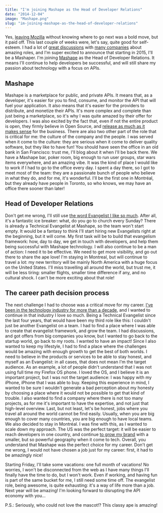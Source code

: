 ```yaml
---
title: "I'm joining Mashape as the Head of Developer Relations"
date: "2014-12-04"
image: "Mashape.png"
slug: "im-joining-mashape-as-the-head-of-developer-relations"
---
```


Yes, [leaving Mozilla](http://fred.dev/im-leaving-mozilla-looking-for-a-new-challenge/ "I’m leaving Mozilla, looking for a new challenge") without knowing where to go next was a bold move, but it paid off. This last couple of weeks were, let's say, quite good for self-esteem. I had a lot of [great discussions](http://fred.dev/the-50-questions-you-want-to-ask-when-applying-for-a-technical-evangelist-role/ "The 50 questions you want to ask when applying for a Technical Evangelist role") with [many companies](http://fred.dev/you-recruitment-and-interview-process-reveals-a-lot-more-about-you-and-your-company-than-you-would-expect/ "You recruitment, and interview process reveals a lot more about you, and your company than you would expect") about amazing roles, and I'm super excited to announce that starting in 2015, I'll be a Mashaper. I'm joining [Mashape](https://mashape.com/ "Mashape website") as the Head of Developer Relations. It means I'll continue to help developers be successful, and will still share my passion about technology with a focus on APIs.

## Mashape

Mashape is a marketplace for public, and private APIs. It means that, as a developer, it's easier for you to find, consume, and monitor the API that will fuel your application. It also means that it's easier for the providers to distribute, and monetize their APIs. It's more complex and complete than just being a marketplace, so it's why I was quite amazed by their offer for developers. I was also excited by the fact that, even if not the entire product is open, they firmly believe in Open Source, and [release as much as it makes sense](https://github.com/Mashape "Mashape Github profile") for the business. There are also two other part of the role that is critical for me: the culture of the company and the people. I was served when it come to the culture: they are serious when it come to deliver quality software, but they like to have fun! You should have seen the office in an old bank in San Francisco: trust me, I'll blog about it when I'll be back there. We have a Mashape bar, poker room, big enough to run user groups, star wars items everywhere, and an amazing vibe. It was the kind of place I would like to work if I had to go to the office every day. I spent a day there, so I got to meet most of the team: they are a passionate bunch of people who believe in what they do, and for me, it's wonderful. I'll be the first one in Montréal, but they already have people in Toronto, so who knows, we may have an office there sooner than later!

## Head of Developer Relations

Don't get me wrong, I'll still use [the word Evangelist I like so much](http://fred.dev/why-i-choose-the-word-evangelist-for-my-role/ "Why I choose the word Evangelist for my role"). After all, it's a fantastic ice breaker: what, do you go to church every Sunday? There is already a Technical Evangelist at Mashape, so the team won't start empty. It would be a fantasy to think I'll start hiring new Evangelists right at the beginning, but it will come. My first task will be to build that evangelism framework: how, day to day, we get in touch with developers, and help them being successful with Mashape technology. I will also continue to be a man of action: I need it to be effective. We need to get more visibility, and go out there to share the ape love! I'm staying in Montreal, but will continue to travel a lot: my new territory will be mainly North America with a huge focus on the United States. I'll miss travelling all around the world, but trust me, it will be less tiring: smaller flights, smaller time difference if any, and no cultural shock. I can't be more exciting about that role!

## The career path decision process

The next challenge I had to choose was a critical move for my career. [I've been in the technology industry for more than a decade](https://www.linkedin.com/in/fredericharper "Frédéric Harper's LinkedIn profile"), and I wanted to continue in that industry I love so much. Being a Technical Evangelist since the last four years, that would have been my third role like this: I couldn't just be another Evangelist on a team. I had to find a place where I was able to create that evangelist framework, and grow the team. I had discussions, and got offers from big companies you know, but I wanted to go back to the startup world, go back to my roots. I wanted to have an impact! Since I also wanted to keep my lifestyle, I had to find a place where the challenges would be amazing with enough growth to get the best of both worlds. I need to believe in the products or services to be able to stay honest, and myself as an Evangelist: in all cases, that does not mean I'm the target audience. As an example, a lot of people didn't understand that I was not using full time my Firefox OS phone. I loved the OS, and I believe it is an important project, but I was not the target audience: I was happy with my iPhone, iPhone that I was able to buy. Keeping this experience in mind, I wanted to be sure I wouldn't generate a bad perception about my honesty by choosing a place where it would not be possible to get that kind of trouble. I also wanted to find a company where there is not too many projects, as for me it's important to have the expertise, and not just that high-level overview. Last, but not least, let's be honest, jobs where you travel all around the world cannot be find easily. Usually, when you are big enough to cover many countries, you are big enough to have local teams. We also decided to stay in Montréal. I was fine with this, as I wanted to scale down my approach. The US was the perfect target: it will be easier to reach developers in one country, and continue [to grow my brand](https://book.fred.dev/ "Frédéric Harper's book on Personal Branding for developers at Apress") with a smaller, but so powerful geography when it come to tech. Overall, you understand that Mashape was the perfect choice for my career. Don't get me wrong, I would not have chosen a job just for my career: first, it had to be amazingly nice!

Starting Friday, I'll take some vacations: one full month of vacations! No worries, I won't be disconnected from the web as I have many things I'll finally have the time to do, but I won't work. Even if working, and having fun is part of the same bucket for me, I still need some time off. The evangelist role, being awesome, is quite exhausting: it's a way of life more than a job. Next year will be amazing! I'm looking forward to disrupting the API economy with you...

P.S.: Seriously, who could not love the mascot!? This classy ape is amazing!
